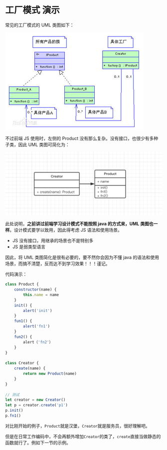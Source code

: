 # 工厂模式 演示

常见的工厂模式的 UML 类图如下：

![](./img/1.jpeg)

不过前端 JS 使用时，左侧的 Product 没有那么复杂。没有接口，也很少有多种子类，因此 UML 类图可简化为：

![](./img/2.png)


此处说明，**之前讲过前端学习设计模式不能按照 java 的方式来，UML 类图也一样**。设计模式要学以致用，因此得考虑 JS 语法和使用场景。

- JS 没有接口，用继承的场景也不是特别多
- JS 是弱类型语言

因此，将 UML 类图简化是很有必要的，要不然你会因为不懂 java 的语法和使用场景，而搞不清楚，反而达不到学习效果！！！谨记。

代码演示：

```js
class Product {
    constructor(name) {
        this.name = name
    }
    init() {
        alert('init')
    }
    fun1() {
        alert('fn1')
    }
    fun2() {
        alert（'fn2'）
    }
}

class Creator {
    create(name) {
        return new Product(name)
    }
}

// 测试
let creator = new Creator()
let p = creator.create('p1')
p.init()
p.fn1()
```

对比刚开始的例子，`Product`就是汉堡，`Creator`就是服务员，很好理解吧。

但是在日常工作编码中，不会再额外增加`Creator`的类了，`create`直接当做静态的函数就行了。例如下一节的示例。
